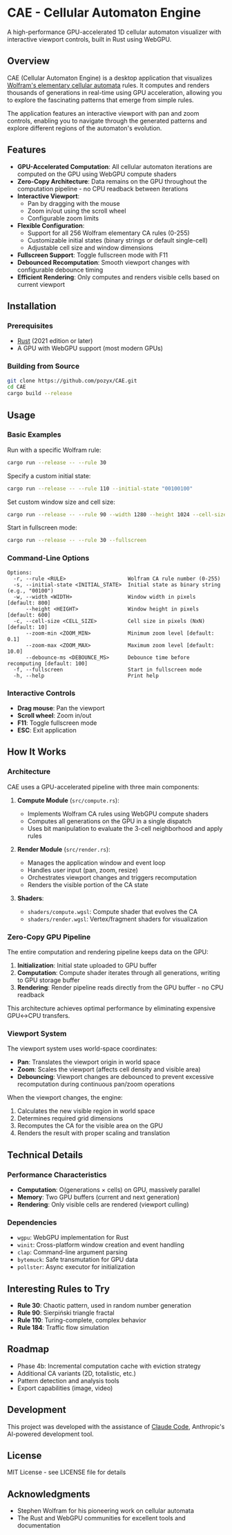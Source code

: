 # CAE - Cellular Automaton Engine

A high-performance GPU-accelerated 1D cellular automaton visualizer with interactive viewport controls, built in Rust using WebGPU.

## Overview

CAE (Cellular Automaton Engine) is a desktop application that visualizes [Wolfram's elementary cellular automata](https://en.wikipedia.org/wiki/Elementary_cellular_automaton) rules. It computes and renders thousands of generations in real-time using GPU acceleration, allowing you to explore the fascinating patterns that emerge from simple rules.

The application features an interactive viewport with pan and zoom controls, enabling you to navigate through the generated patterns and explore different regions of the automaton's evolution.

## Features

- **GPU-Accelerated Computation**: All cellular automaton iterations are computed on the GPU using WebGPU compute shaders
- **Zero-Copy Architecture**: Data remains on the GPU throughout the computation pipeline - no CPU readback between iterations
- **Interactive Viewport**:
  - Pan by dragging with the mouse
  - Zoom in/out using the scroll wheel
  - Configurable zoom limits
- **Flexible Configuration**:
  - Support for all 256 Wolfram elementary CA rules (0-255)
  - Customizable initial states (binary strings or default single-cell)
  - Adjustable cell size and window dimensions
- **Fullscreen Support**: Toggle fullscreen mode with F11
- **Debounced Recomputation**: Smooth viewport changes with configurable debounce timing
- **Efficient Rendering**: Only computes and renders visible cells based on current viewport

## Installation

### Prerequisites

- [Rust](https://www.rust-lang.org/tools/install) (2021 edition or later)
- A GPU with WebGPU support (most modern GPUs)

### Building from Source

```bash
git clone https://github.com/pozyx/CAE.git
cd CAE
cargo build --release
```

## Usage

### Basic Examples

Run with a specific Wolfram rule:
```bash
cargo run --release -- --rule 30
```

Specify a custom initial state:
```bash
cargo run --release -- --rule 110 --initial-state "00100100"
```

Set custom window size and cell size:
```bash
cargo run --release -- --rule 90 --width 1280 --height 1024 --cell-size 5
```

Start in fullscreen mode:
```bash
cargo run --release -- --rule 30 --fullscreen
```

### Command-Line Options

```
Options:
  -r, --rule <RULE>                    Wolfram CA rule number (0-255)
  -s, --initial-state <INITIAL_STATE>  Initial state as binary string (e.g., "00100")
  -w, --width <WIDTH>                  Window width in pixels [default: 800]
      --height <HEIGHT>                Window height in pixels [default: 600]
  -c, --cell-size <CELL_SIZE>          Cell size in pixels (NxN) [default: 10]
      --zoom-min <ZOOM_MIN>            Minimum zoom level [default: 0.1]
      --zoom-max <ZOOM_MAX>            Maximum zoom level [default: 10.0]
      --debounce-ms <DEBOUNCE_MS>      Debounce time before recomputing [default: 100]
  -f, --fullscreen                     Start in fullscreen mode
  -h, --help                           Print help
```

### Interactive Controls

- **Drag mouse**: Pan the viewport
- **Scroll wheel**: Zoom in/out
- **F11**: Toggle fullscreen mode
- **ESC**: Exit application

## How It Works

### Architecture

CAE uses a GPU-accelerated pipeline with three main components:

1. **Compute Module** (`src/compute.rs`):
   - Implements Wolfram CA rules using WebGPU compute shaders
   - Computes all generations on the GPU in a single dispatch
   - Uses bit manipulation to evaluate the 3-cell neighborhood and apply rules

2. **Render Module** (`src/render.rs`):
   - Manages the application window and event loop
   - Handles user input (pan, zoom, resize)
   - Orchestrates viewport changes and triggers recomputation
   - Renders the visible portion of the CA state

3. **Shaders**:
   - `shaders/compute.wgsl`: Compute shader that evolves the CA
   - `shaders/render.wgsl`: Vertex/fragment shaders for visualization

### Zero-Copy GPU Pipeline

The entire computation and rendering pipeline keeps data on the GPU:

1. **Initialization**: Initial state uploaded to GPU buffer
2. **Computation**: Compute shader iterates through all generations, writing to GPU storage buffer
3. **Rendering**: Render pipeline reads directly from the GPU buffer - no CPU readback

This architecture achieves optimal performance by eliminating expensive GPU↔CPU transfers.

### Viewport System

The viewport system uses world-space coordinates:

- **Pan**: Translates the viewport origin in world space
- **Zoom**: Scales the viewport (affects cell density and visible area)
- **Debouncing**: Viewport changes are debounced to prevent excessive recomputation during continuous pan/zoom operations

When the viewport changes, the engine:
1. Calculates the new visible region in world space
2. Determines required grid dimensions
3. Recomputes the CA for the visible area on the GPU
4. Renders the result with proper scaling and translation

## Technical Details

### Performance Characteristics

- **Computation**: O(generations × cells) on GPU, massively parallel
- **Memory**: Two GPU buffers (current and next generation)
- **Rendering**: Only visible cells are rendered (viewport culling)

### Dependencies

- `wgpu`: WebGPU implementation for Rust
- `winit`: Cross-platform window creation and event handling
- `clap`: Command-line argument parsing
- `bytemuck`: Safe transmutation for GPU data
- `pollster`: Async executor for initialization

## Interesting Rules to Try

- **Rule 30**: Chaotic pattern, used in random number generation
- **Rule 90**: Sierpiński triangle fractal
- **Rule 110**: Turing-complete, complex behavior
- **Rule 184**: Traffic flow simulation

## Roadmap

- Phase 4b: Incremental computation cache with eviction strategy
- Additional CA variants (2D, totalistic, etc.)
- Pattern detection and analysis tools
- Export capabilities (image, video)

## Development

This project was developed with the assistance of [Claude Code](https://claude.com/claude-code), Anthropic's AI-powered development tool.

## License

MIT License - see LICENSE file for details

## Acknowledgments

- Stephen Wolfram for his pioneering work on cellular automata
- The Rust and WebGPU communities for excellent tools and documentation
